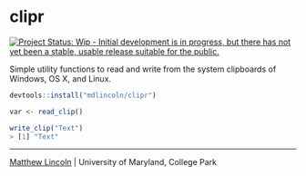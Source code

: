 clipr
=====

[![Project Status: Wip - Initial development is in progress, but there has not yet been a stable, usable release suitable for the public.](http://www.repostatus.org/badges/0.1.0/wip.svg)](http://www.repostatus.org/#wip)

Simple utility functions to read and write from the system clipboards of Windows, OS X, and Linux.

```R
devtools::install("mdlincoln/clipr")

var <- read_clip()

write_clip("Text")
> [1] "Text"
```

---
[Matthew Lincoln](http://matthewlincoln.net) | University of Maryland, College Park
